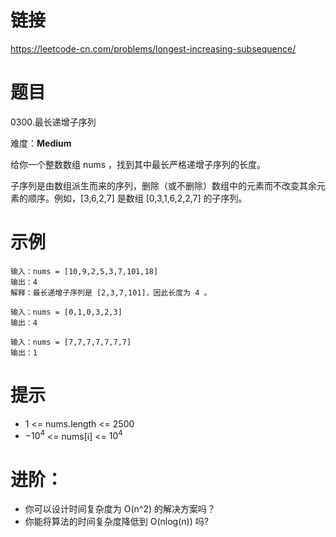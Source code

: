 ﻿# 链接
https://leetcode-cn.com/problems/longest-increasing-subsequence/

# 题目
0300.最长递增子序列

难度：**Medium**

给你一个整数数组 nums ，找到其中最长严格递增子序列的长度。

子序列是由数组派生而来的序列，删除（或不删除）数组中的元素而不改变其余元素的顺序。例如，[3,6,2,7] 是数组 [0,3,1,6,2,2,7] 的子序列。


# 示例
```
输入：nums = [10,9,2,5,3,7,101,18]
输出：4
解释：最长递增子序列是 [2,3,7,101]，因此长度为 4 。

输入：nums = [0,1,0,3,2,3]
输出：4

输入：nums = [7,7,7,7,7,7,7]
输出：1
```

# 提示
* 1 <= nums.length <= 2500
* $-10^4$ <= nums[i] <= $10^4$

# 进阶：
* 你可以设计时间复杂度为 O(n^2) 的解决方案吗？
* 你能将算法的时间复杂度降低到 O(nlog(n)) 吗?